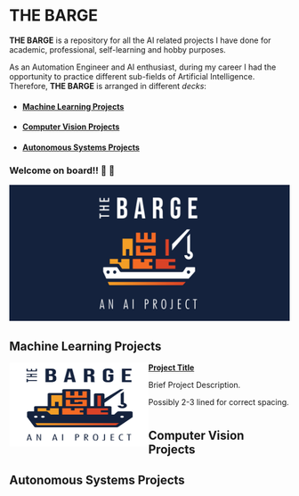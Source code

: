 # THE BARGE
**THE BARGE** is a repository for all the AI related projects I have done for academic, professional, self-learning and hobby purposes.

As an Automation Engineer and AI enthusiast, during my career I had the opportunity to practice different sub-fields of Artificial Intelligence. Therefore, **THE BARGE** is arranged in different *decks*: 
- #### [Machine Learning Projects](#machine-learning)
- #### [Computer Vision Projects](#computer-vision)
- #### [Autonomous Systems Projects](#autonomous-systems)

### Welcome on board!! :ship: :whale:

![The Barge AI](resources/images/the_barge_AI_project_dark.png) 

## Machine Learning Projects

<img align="left" width="250" height="150" src="resources/images/the_barge_AI_project_light.png"> **[Project Title](https://github.com/iambarge/the-barge-ai)**

Brief Project Description.

Possibly 2-3 lined for correct spacing.
#

## Computer Vision Projects

## Autonomous Systems Projects
